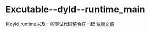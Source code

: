 # Excutable--dyld--runtime_main
将dyld,runtime以及一些测试代码整合在一起
[依赖文章](http://www.jianshu.com/p/43db6b0aab8e)

